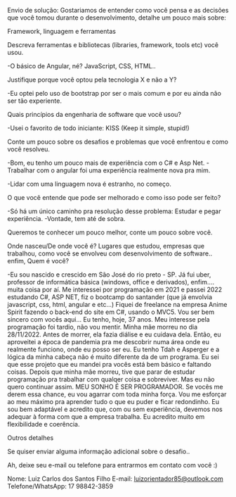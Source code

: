 Envio de solução:
Gostariamos de entender como você pensa e as decisões que você tomou durante o desenvolvimento, detalhe um pouco mais sobre:

Framework, linguagem e ferramentas

Descreva ferramentas e bibliotecas (libraries, framework, tools etc) você usou.

-O básico de Angular, né? JavaScript, CSS, HTML..


Justifique porque você optou pela tecnologia X e não a Y?

-Eu optei pelo uso de bootstrap por ser o mais comum e por eu ainda não ser tão experiente.

Quais princípios da engenharia de software que você usou?

-Usei o favorito de todo iniciante: KISS (Keep it simple, stupid!)

Conte um pouco sobre os desafios e problemas que você enfrentou e como você resolveu.

-Bom, eu tenho um pouco mais de experiência com o C# e Asp Net.
-Trabalhar com o angular foi uma experiência realmente nova pra mim.

-Lidar com uma linguagem nova é estranho, no começo.

O que você entende que pode ser melhorado e como isso pode ser feito?

-Só há um único caminho pra resolução desse problema: Estudar e pegar experiência.
-Vontade, tem até de sobra.

Queremos te conhecer um pouco melhor, conte um pouco sobre você.

Onde nasceu/De onde você é? Lugares que estudou, empresas que trabalhou, como você se envolveu com desenvolvimento de software.. enfim, Quem é você?

-Eu sou nascido e crescido em São José do rio preto - SP.
Já fui uber, professor de informática básica (windows, office e derivados), enfim.... muita coisa por aí.
Me interessei por programação em 2021 e passei 2022 estudando C#, ASP NET, fiz o bootcamp do santander (que já envolvia javascript, css, html, angular e etc...)
Fiquei de freelance na empresa Anime Spirit fazendo o back-end do site em C#, usando o MVC5.
Vou ser bem sincero com vocês aqui...
Eu tenho, hoje, 37 anos. Meu interesse pela programação foi tardio, não vou mentir.
Minha mãe morreu no dia 28/11/2022. Antes de morrer, ela fazia diálise e eu cuidava dela.
Então, eu aproveitei a época de pandemia pra me descobrir numa área onde eu realmente funciono, onde eu posso ser eu.
Eu tenho Tdah e Asperger e a lógica da minha cabeça não é muito diferente da de um programa.
Eu sei que esse projeto que eu mandei pra vocês está bem básico e faltando coisas.
Depois que minha mãe morreu, tive que parar de estudar programação pra trabalhar com qualqer coisa e sobreviver.
Mas eu não quero continuar assim. MEU SONHO É SER PROGRAMADOR.
Se vocês me derem essa chance, eu vou agarrar com toda minha força. Vou me esforçar ao meu máximo pra aprender tudo o que eu puder e ficar redondinho.
Eu sou bem adaptável e acredito que, com ou sem experiência, devemos nos adequar à forma com que a empresa trabalha. Eu acredito muito em flexibilidade e coerência.

Outros detalhes

Se quiser enviar alguma informação adicional sobre o desafio..

Ah, deixe seu e-mail ou telefone para entrarmos em contato com você :)

Nome: Luiz Carlos dos Santos Filho
E-mail: luizorientador85@outlook.com
Telefone/WhatsApp: 17 98842-3859

